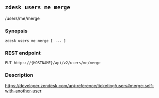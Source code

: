 ## `zdesk users me merge`

/users/me/merge

### Synopsis

    zdesk users me merge [ ... ]

### REST endpoint

    PUT https://{HOSTNAME}/api/v2/users/me/merge

### Description

https://developer.zendesk.com/api-reference/ticketing/users#merge-self-with-another-user

